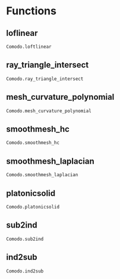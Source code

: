 # Functions

## loflinear
```@docs
Comodo.loftlinear
```


## ray_triangle_intersect
```@docs
Comodo.ray_triangle_intersect
```

## mesh_curvature_polynomial
```@docs 
Comodo.mesh_curvature_polynomial
```

## smoothmesh_hc
```@docs 
Comodo.smoothmesh_hc
```

## smoothmesh_laplacian
```@docs
Comodo.smoothmesh_laplacian
```

## platonicsolid
```@docs 
Comodo.platonicsolid
```

## sub2ind
```@docs
Comodo.sub2ind
```

## ind2sub
```@docs
Comodo.ind2sub
```

